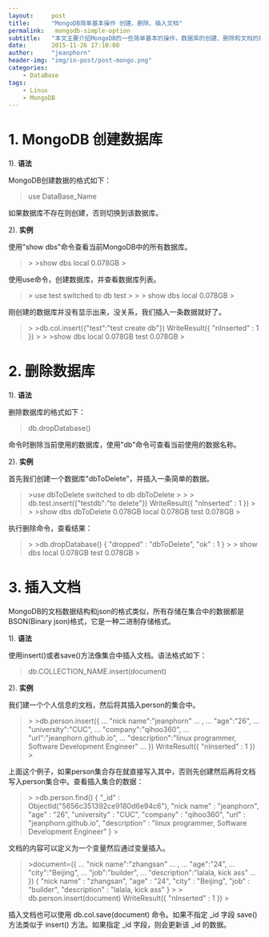 ```yaml
---
layout:     post
title:      "MongoDB简单基本操作 创建、删除、插入文档" 
permalink:   mongodb-simple-option
subtitle:   "本文主要介绍MongoDB的一些简单基本的操作，数据库的创建、删除和文档的插入。后续会有其他操作的介绍"
date:       2015-11-26 17:10:00
author:     "jeanphorn"
header-img: "img/in-post/post-mongo.png"
categories:
    - DataBase
tags:
    - Linux 
    - MongoDB
---
```


# 1. MongoDB 创建数据库

1). **语法**

MongoDB创建数据的格式如下：

> use DataBase_Name

如果数据库不存在则创建，否则切换到该数据库。

2). **实例**

使用"show dbs"命令查看当前MongoDB中的所有数据库。

>
> \>
> \>show dbs
> local  0.078GB
> \>
> 

使用use命令，创建数据库，并查看数据库列表。

> 
> \> use test
> switched to db test
> \>
> \>
> \> show dbs
> local  0.078GB
> \>
> 

刚创建的数据库并没有显示出来，没关系，我们插入一条数据就好了。

> 
> \>
> \>db.col.insert({"test":"test create db"})
> WriteResult({ "nInserted" : 1 })
> \>
> \>
> \>show dbs
> local  0.078GB
> test   0.078GB
> \>
> 

# 2. 删除数据库

1). **语法**

删除数据库的格式如下：

> db.dropDatabase()

命令时删除当前使用的数据库，使用"db"命令可查看当前使用的数据名称。

2). **实例**

首先我们创建一个数据库"dbToDelete"，并插入一条简单的数据。

> 
> \>use dbToDelete
> switched to db dbToDelete
> \>
> \>
> \> db.test.insert({"testdb":"to delete"})
> WriteResult({ "nInserted" : 1 })
> \>
> \> 
> \>show dbs
> dbToDelete  0.078GB
> local       0.078GB
> test        0.078GB
> \>
> 

执行删除命令，查看结果：

> 
> \>
> \>db.dropDatabase()
> { "dropped" : "dbToDelete", "ok" : 1 }
> \>
> \> show dbs
> local       0.078GB
> test        0.078GB
> \>
>

# 3. 插入文档

MongoDB的文档数据结构和json的格式类似，所有存储在集合中的数据都是BSON(Binary json)格式，它是一种二进制存储格式。

1). **语法**

使用insert()或者save()方法像集合中插入文档。语法格式如下：

> db.COLLECTION_NAME.insert(document)

2). **实例**

我们建一个个人信息的文档，然后将其插入person的集合中。

>
> \> 
> \>db.person.insert({
>    ... "nick name":"jeanphorn"
>    ... ,
>    ... "age":"26",
>    ... "university":"CUC",
>    ... "company":"qihoo360",
>    ... "url":"jeanphorn.github.io",
>    ... "description":"linux programmer, Software Development Engineer"
>    ... })
> WriteResult({ "nInserted" : 1 })
> \>
>

上面这个例子，如果person集合存在就直接写入其中，否则先创建然后再将文档写入person集合中。查看插入集合的数据：

>
> \>
> \>db.person.find()
> { "_id" : ObjectId("5656c351392ce9180d6e94c6"), "nick name" : "jeanphorn", "age" : "26", "university" : "CUC", "company" : "qihoo360", "url" : "jeanphorn.github.io", "description" : "linux programmer, Software Development Engineer" }
> \>
>

文档的内容可以定义为一个变量然后通过变量插入。

>
> 
> \>document=({
>    ... "nick name":"zhangsan"
>    ... ,
>    ... "age":"24",
>    ... "city":"Beijing",
>    ... "job":"builder",
>    ... "description":"lalala, kick ass"
>    ... })
> {
>    "nick name" : "zhangsan",
>    "age" : "24",
>    "city" : "Beijing",
>    "job" : "builder",
>    "description" : "lalala, kick ass"
> } 
> \> 
> \> db.person.insert(document)
> WriteResult({ "nInserted" : 1 })
> \>
>

插入文档也可以使用 db.col.save(document) 命令。如果不指定 _id 字段 save() 方法类似于 insert() 方法。如果指定 _id 字段，则会更新该 _id 的数据。
 
